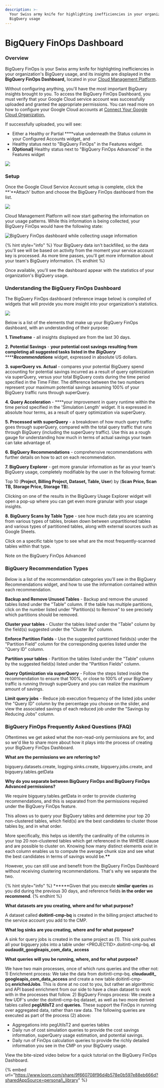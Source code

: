 ```yaml
---
description: >-
  Your Swiss army knife for highlighting inefficiencies in your organization's
  BigQuery usage
---
```


# BigQuery FinOps Dashboard

### Overview

BigQuery FinOps is your Swiss army knife for highlighting inefficiencies in your organization's BigQuery usage, and its insights are displayed in the **BigQuery FinOps Dashboard,** located in your [Cloud Management Platform](../).

Without configuring anything, you'll have the most important BigQuery insights brought _to_ you. To access the BigQuery FinOps Dashboard, you must verify that your Google Cloud service account was successfully uploaded and granted the appropriate permissions. You can read more on how to configure your Google Cloud accounts at [Connect Your Google Cloud Organization.](../google-cloud/connect-google-cloud-service-account.md)

If successfully uploaded, you will see:

* Either a Healthy or Partial ****value underneath the Status column in your Configured Accounts widget, and
* Healthy status next to "BigQuery FinOps" in the Features widget.
* **\[Optional\]** Healthy status next to "BigQuery FinOps Advanced" in the Features widget

![](../.gitbook/assets/cleanshot-2020-12-28-at-18.22.58.jpg)

### Setup

Once the Google Cloud Service Account setup is complete, click the **'**Attach' button and choose the BigQuery FinOps dashboard from the list.

![](../.gitbook/assets/budgetao_finops_attach.jpg)

Cloud Management Platform will now start gathering the information on your usage patterns. While this information is being collected, your BigQuery FinOps would have the following state:

![BigQuery FinOps dashboard while collecting usage information](../.gitbook/assets/bigquery-finops-empty-state.png)

{% hint style="info" %}
Your BigQuery data isn't backfilled, so the data you'll see will be based on activity from the moment your service account key is processed. As more time passes, you'll get more information about your team's BigQuery information.
{% endhint %}

Once available, you'll see the dashboard appear with the statistics of your organization's BigQuery usage.

### Understanding the BigQuery FinOps Dashboard

The BigQuery FinOps dashboard \(reference image below\) is compiled of widgets that will provide you more insight into your organization's statistics.

![](../.gitbook/assets/bqfinopsnew.jpg)

Below is a list of the elements that make up your BigQuery FinOps dashboard, with an understanding of their purpose:

**1. Timeframe** - all insights displayed are from the last 30 days.

**2. Potential Savings**  -  **your potential cost savings resulting from completing all suggested tasks listed in the** _**BigQuery**_ ****_**Recommendations**_ widget, expressed in absolute US dollars.

**3. superQuery vs. Actual** - compares your potential BigQuery spend accounting for potential savings incurred as a result of query optimization via superQuery, versus your total BigQuery costs during the time period specified in the Time Filter. The difference between the two numbers represent your maximum potential savings assuming 100% of your BigQuery traffic runs through superQuery.

**4. Query Acceleration** - ****your improvement in query runtime within the time period specified in the 'Simulation Length' widget. It is expressed in absolute hour terms, as a result of query optimization via superQuery.

**5. Processed with superQuery** - a breakdown of how much query traffic goes through superQuery, compared with the total query traffic that runs through BigQuery \(including the superQuery traffic\). Use this as a rough gauge for understanding how much in terms of actual savings your team can take advantage of.

**6. BigQuery Recommendations** - comprehensive recommendations with further details on how to act on each recommendation.

**7. BigQuery Explorer** - get more granular information as far as your team's BigQuery usage, completely modifiable by the user in the following format:

Top 10 \(**Project, Billing Project, Dataset, Table, User**\) by \(**Scan Price, Scan TB, Storage Price, Storage TB**\).

Clicking on one of the results in the BigQuery Usage Explorer widget will open a pop-up where you can get even more granular with your usage insights.

**8. BigQuery Scans by Table Type** - see how much data you are scanning from various types of tables, broken down between unpartitioned tables and various types of partitioned tables, along with external sources such as Google Sheets.   
  
Click on a specific table type to see what are the most frequently-scanned tables within that type.

Note on the BigQuery FinOps Advanced 

### BigQuery Recommendation Types

Below is a list of the recommendation categories you'll see in the BigQuery Recommendations widget, and how to use the information contained within each recommendation.

**Backup and Remove Unused Tables** - Backup and remove the unused tables listed under the "Table" column. If the table has multiple partitions, click on the number listed under "Partition\(s\) to Remove" to see precisely which partitions should be removed.

**Cluster your tables** - Cluster the tables listed under the "Table" column by the field\(s\) suggested under the "Cluster By" column.

**Enforce Partition Fields** - Use the suggested partitioned fields\(s\) under the "Partition Field" column for the corresponding queries listed under the "Query ID" column.

**Partition your tables** - Partition the tables listed under the "Table" column by the suggested field\(s\) listed under the "Partition Fields" column.

**Query Optimization via superQuery** - Follow the steps listed inside the recommendation to ensure that 100%, or close to 100% of your BigQuery traffic is running through superQuery and you can realize the maximum amount of savings.

**Limit query jobs** - Reduce job execution frequency of the listed jobs under the "Query ID" column by the percentage you choose on the slider, and view the associated savings of each reduced job under the "Savings by Reducing Jobs" column.

### BigQuery FinOps Frequently Asked Questions \(FAQ\)

Oftentimes we get asked what the non-read-only permissions are for, and so we'd like to share more about how it plays into the process of creating your BigQuery FinOps Dashboard. 

**What are the permissions we are referring to?**

bigquery.datasets.create, logging.sinks.create, bigquery.jobs.create, and bigquery.tables.getData

**Why do you separate between BigQuery FinOps and BigQuery FinOps Advanced permissions?**

We require bigquery.tables.getData in order to provide clustering recommendations, and this is separated from the permissions required under the BigQuery FinOps feature.

This allows us to query your BigQuery tables and determine your top 20 non-clustered tables, which field\(s\) are the best candidates to cluster those tables by, and in what order.

More specifically, this helps us identify the cardinality of the columns in your top 20 non-clustered tables which get referenced in the WHERE clause and are possible to cluster on. Knowing how many distinct elements exist in each column enables us to compute the average chunk size and see what the best candidates in terms of savings would be.**\*\***

However, you can still use and benefit from the BigQuery FinOps Dashboard without receiving clustering recommendations. That's why we separate the two.

{% hint style="info" %}
**\*\***Given that you execute **similar queries** as you did during the previous 30 days, and reference fields **in the order we recommend**.
{% endhint %}

**What datasets are you creating, where and for what purpose?** 

A dataset called **doitintl-cmp-bq** is created in the billing project attached to the service account you add to the CMP. 

**What log sinks are you creating, where and for what purpose?** 

A sink for query jobs is created in the same project as \(1\). This sink pushes all your bigquery jobs into a table under &lt;PROJECTID&gt;.doitintl-cmp-bq. **cl oudaudit\_googleapis\_com\_data\_ access** 

**What queries will you be running, where, and for what purpose?**

We have two main processes, once of which runs queries and the other not: 1\) Enrichment process: We take the data from doitintl-cmp-bq. **cloudaudit\_ googleapis\_com\_data\_access**  and create a new table doitintl-cmp-bq.**enrichedJobs**. This is done at no cost to you, but rather an algorithmic and API based enrichment from our side to have a clean dataset to work with in the processes that follow. 2\) BigQuery Finops process: We create a few UDF's under the doitintl-cmp-bq dataset, as well as two more derived tables called **pegUtilsT2** and **queries.**  These support the FinOps in running over aggregated data, rather than raw data.  The following queries are executed as part of the process \(2\) above:

* Aggregations into pegUtilsT2 and queries tables
* Daily run of cost simulation queries to provide the cost savings information, superQuery usage estimation, and potential savings.
* Daily run of FinOps calculation queries to provide the richly detailed information you see in the CMP on your BigQuery usage.

View the bite-sized video below for a quick tutorial on the BigQuery FinOps Dashboard.

{% embed url="https://www.loom.com/share/9f660708f96d4b578e0b597e88eb666d?sharedAppSource=personal\_library" %}




